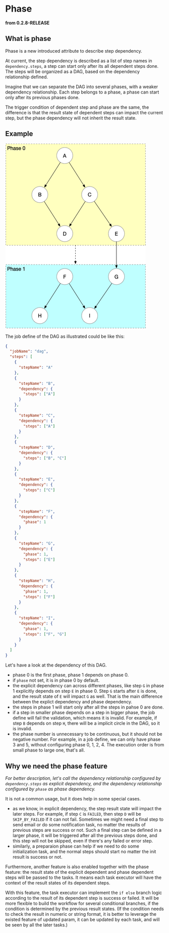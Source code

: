 # Phase

**from 0.2.8-RELEASE**

## What is phase

Phase is a new introduced attribute to describe step dependency.  

At current, the step dependency is described as a list of step names in `dependency.steps`, a step can start only after its all dependent steps done. The steps will be organized as a DAG, based on the dependency relationship defined.

Imagine that we can separate the DAG into several phases, with a weaker dependency relationship. Each step belongs to a phase, a phase can start only after its previous phases done.

The trigger condition of dependent step and phase are the same, the difference is that the result state of dependent steps can impact the current step, but the phase dependency will not inherit the result state.

## Example

![phase](../pic/phase.png)

The job define of the DAG as illustrated could be like this:
```json
{
  "jobName": "dag",
  "steps": [
    {
      "stepName": "A"
    },
    {
      "stepName": "B",
      "dependency": {
        "steps": ["A"]
      }
    },
    {
      "stepName": "C",
      "dependency": {
        "steps": ["A"]
      }
    },
    {
      "stepName": "D",
      "dependency": {
        "steps": ["B", "C"]
      }
    },
    {
      "stepName": "E",
      "dependency": {
        "steps": ["C"]
      }
    },
    {
      "stepName": "F",
      "dependency": {
        "phase": 1
      }
    },
    {
      "stepName": "G",
      "dependency": {
        "phase": 1,
        "steps": ["E"]
      }
    },
    {
      "stepName": "H",
      "dependency": {
        "phase": 1,
        "steps": ["F"]
      }
    },
    {
      "stepName": "I",
      "dependency": {
        "phase": 1,
        "steps": ["F", "G"]
      }
    }
  ]
}
```

Let's have a look at the dependency of this DAG.
- phase 0 is the first phase, phase 1 depends on phase 0.
- if `phase` not set, it is in phase 0 by default.
- the explicit dependency can across different phases, like step `G` in phase 1 explicitly depends on step `E` in phase 0. Step `G` starts after `E` is done, and the result state of `E` will impact `G` as well. That is the main difference between the explict dependency and phase dependency.
- the steps in phase 1 will start only after all the steps in pahse 0 are done.
- if a step in smaller phase depends on a step in bigger phase, the job define will fail the validation, which means it is invalid. For example, if step `B` depends on step `H`, there will be a implicit circle in the DAG, so it is invalid.
- the phase number is unnecessary to be continuous, but it should not be negative number. For example, in a job define, we can only have phase 3 and 5, without configuring phase 0, 1, 2, 4. The execution order is from small phase to large one, that's all.

## Why we need the phase feature

*For better description, let's call the dependency relationship configured by `dependency.steps` as explicit dependency, and the dependency relationship configured by `phase` as phase dependency.*

It is not a common usage, but it does help in some special cases.
- as we know, in explicit dependency, the step result state will impact the later steps. For example, if step `C` is `FAILED`, then step `D` will be `SKIP_BY_FAILED` if it can not fail. Sometimes we might need a final step to send email or do some notification task, no matter the results of previous steps are success or not. Such a final step can be defined in a larger phase, it will be triggered after all the previous steps done, and this step will not be skipped, even if there's any failed or error step.
- similarly, a preparaion phase can help if we need to do some initialization task, and the normal steps should start no matter the init result is success or not.

Furthermore, another feature is also enabled together with the phase feature: the result state of the explicit dependent and phase dependent steps will be passed to the tasks. It means each task executor will have the context of the result states of its dependent steps.  

With this feature, the task executor can implement the `if else` branch logic according to the result of its dependent step is success or failed. It will be more flexible to build the workflow for several conditional branches, if the condition is determined by the previous result states. (If the condition needs to check the result in numeric or string format, it is better to leverage the existed feature of updated param, it can be updated by each task, and will be seen by all the later tasks.)
